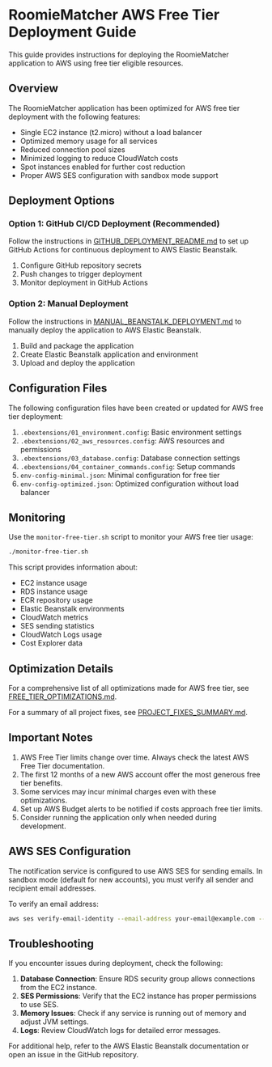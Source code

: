 # RoomieMatcher AWS Free Tier Deployment Guide

This guide provides instructions for deploying the RoomieMatcher application to AWS using free tier eligible resources.

## Overview

The RoomieMatcher application has been optimized for AWS free tier deployment with the following features:
- Single EC2 instance (t2.micro) without a load balancer
- Optimized memory usage for all services
- Reduced connection pool sizes
- Minimized logging to reduce CloudWatch costs
- Spot instances enabled for further cost reduction
- Proper AWS SES configuration with sandbox mode support

## Deployment Options

### Option 1: GitHub CI/CD Deployment (Recommended)

Follow the instructions in [GITHUB_DEPLOYMENT_README.md](GITHUB_DEPLOYMENT_README.md) to set up GitHub Actions for continuous deployment to AWS Elastic Beanstalk.

1. Configure GitHub repository secrets
2. Push changes to trigger deployment
3. Monitor deployment in GitHub Actions

### Option 2: Manual Deployment

Follow the instructions in [MANUAL_BEANSTALK_DEPLOYMENT.md](MANUAL_BEANSTALK_DEPLOYMENT.md) to manually deploy the application to AWS Elastic Beanstalk.

1. Build and package the application
2. Create Elastic Beanstalk application and environment
3. Upload and deploy the application

## Configuration Files

The following configuration files have been created or updated for AWS free tier deployment:

1. `.ebextensions/01_environment.config`: Basic environment settings
2. `.ebextensions/02_aws_resources.config`: AWS resources and permissions
3. `.ebextensions/03_database.config`: Database connection settings
4. `.ebextensions/04_container_commands.config`: Setup commands
5. `env-config-minimal.json`: Minimal configuration for free tier
6. `env-config-optimized.json`: Optimized configuration without load balancer

## Monitoring

Use the `monitor-free-tier.sh` script to monitor your AWS free tier usage:

```bash
./monitor-free-tier.sh
```

This script provides information about:
- EC2 instance usage
- RDS instance usage
- ECR repository usage
- Elastic Beanstalk environments
- CloudWatch metrics
- SES sending statistics
- CloudWatch Logs usage
- Cost Explorer data

## Optimization Details

For a comprehensive list of all optimizations made for AWS free tier, see [FREE_TIER_OPTIMIZATIONS.md](FREE_TIER_OPTIMIZATIONS.md).

For a summary of all project fixes, see [PROJECT_FIXES_SUMMARY.md](PROJECT_FIXES_SUMMARY.md).

## Important Notes

1. AWS Free Tier limits change over time. Always check the latest AWS Free Tier documentation.
2. The first 12 months of a new AWS account offer the most generous free tier benefits.
3. Some services may incur minimal charges even with these optimizations.
4. Set up AWS Budget alerts to be notified if costs approach free tier limits.
5. Consider running the application only when needed during development.

## AWS SES Configuration

The notification service is configured to use AWS SES for sending emails. In sandbox mode (default for new accounts), you must verify all sender and recipient email addresses.

To verify an email address:

```bash
aws ses verify-email-identity --email-address your-email@example.com --region us-east-1
```

## Troubleshooting

If you encounter issues during deployment, check the following:

1. **Database Connection**: Ensure RDS security group allows connections from the EC2 instance.
2. **SES Permissions**: Verify that the EC2 instance has proper permissions to use SES.
3. **Memory Issues**: Check if any service is running out of memory and adjust JVM settings.
4. **Logs**: Review CloudWatch logs for detailed error messages.

For additional help, refer to the AWS Elastic Beanstalk documentation or open an issue in the GitHub repository. 